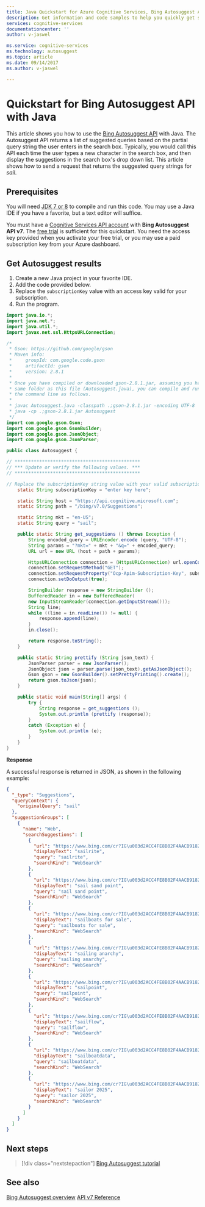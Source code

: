 ```yaml
---
title: Java Quickstart for Azure Cognitive Services, Bing Autosuggest API | Microsoft Docs
description: Get information and code samples to help you quickly get started using the Bing Autosuggest API in Microsoft Cognitive Services on Azure.
services: cognitive-services
documentationcenter: ''
author: v-jaswel

ms.service: cognitive-services
ms.technology: autosuggest
ms.topic: article
ms.date: 09/14/2017
ms.author: v-jaswel

---
```

# Quickstart for Bing Autosuggest API with Java 
<a name="HOLTop"></a>

This article shows you how to use the [Bing Autosuggest API](https://azure.microsoft.com/services/cognitive-services/autosuggest/) with Java. The Autosuggest API returns a list of suggested queries based on the partial query string the user enters in the search box. Typically, you would call this API each time the user types a new character in the search box, and then display the suggestions in the search box's drop down list. This article shows how to send a request that returns the suggested query strings for *sail*.

## Prerequisites

You will need [JDK 7 or 8](http://www.oracle.com/technetwork/java/javase/downloads/jdk8-downloads-2133151.html) to compile and run this code. You may use a Java IDE if you have a favorite, but a text editor will suffice.

You must have a [Cognitive Services API account](https://docs.microsoft.com/azure/cognitive-services/cognitive-services-apis-create-account) with **Bing Autosuggest API v7**. The [free trial](https://azure.microsoft.com/try/cognitive-services/#search) is sufficient for this quickstart. You need the access key provided when you activate your free trial, or you may use a paid subscription key from your Azure dashboard.

## Get Autosuggest results

1. Create a new Java project in your favorite IDE.
2. Add the code provided below.
3. Replace the `subscriptionKey` value with an access key valid for your subscription.
4. Run the program.

```java
import java.io.*;
import java.net.*;
import java.util.*;
import javax.net.ssl.HttpsURLConnection;

/*
 * Gson: https://github.com/google/gson
 * Maven info:
 *     groupId: com.google.code.gson
 *     artifactId: gson
 *     version: 2.8.1
 *
 * Once you have compiled or downloaded gson-2.8.1.jar, assuming you have placed it in the
 * same folder as this file (Autosuggest.java), you can compile and run this program at
 * the command line as follows.
 *
 * javac Autosuggest.java -classpath .;gson-2.8.1.jar -encoding UTF-8
 * java -cp .;gson-2.8.1.jar Autosuggest
 */
import com.google.gson.Gson;
import com.google.gson.GsonBuilder;
import com.google.gson.JsonObject;
import com.google.gson.JsonParser;

public class Autosuggest {

// **********************************************
// *** Update or verify the following values. ***
// **********************************************

// Replace the subscriptionKey string value with your valid subscription key.
	static String subscriptionKey = "enter key here";

	static String host = "https://api.cognitive.microsoft.com";
	static String path = "/bing/v7.0/Suggestions";

	static String mkt = "en-US";
	static String query = "sail";

	public static String get_suggestions () throws Exception {
        String encoded_query = URLEncoder.encode (query, "UTF-8");
        String params = "?mkt=" + mkt + "&q=" + encoded_query;
		URL url = new URL (host + path + params);

		HttpsURLConnection connection = (HttpsURLConnection) url.openConnection();
		connection.setRequestMethod("GET");
		connection.setRequestProperty("Ocp-Apim-Subscription-Key", subscriptionKey);
		connection.setDoOutput(true);

		StringBuilder response = new StringBuilder ();
		BufferedReader in = new BufferedReader(
		new InputStreamReader(connection.getInputStream()));
		String line;
		while ((line = in.readLine()) != null) {
			response.append(line);
		}
		in.close();

		return response.toString();
    }

	public static String prettify (String json_text) {
		JsonParser parser = new JsonParser();
		JsonObject json = parser.parse(json_text).getAsJsonObject();
		Gson gson = new GsonBuilder().setPrettyPrinting().create();
		return gson.toJson(json);
	}

	public static void main(String[] args) {
		try {
			String response = get_suggestions ();
			System.out.println (prettify (response));
		}
		catch (Exception e) {
			System.out.println (e);
		}
	}
}
```

**Response**

A successful response is returned in JSON, as shown in the following example: 

```json
{
  "_type": "Suggestions",
  "queryContext": {
    "originalQuery": "sail"
  },
  "suggestionGroups": [
    {
      "name": "Web",
      "searchSuggestions": [
        {
          "url": "https://www.bing.com/cr?IG\u003d2ACC4FE8B02F4AACB9182A6502B0E556\u0026CID\u003d1D546424A4CB64AF2D386F26A5CD6583\u0026rd\u003d1\u0026h\u003dgvtP9TS9NwhajSapY2Se6y1eCbP2fq_GiP2n-cxi6OY\u0026v\u003d1\u0026r\u003dhttps%3a%2f%2fwww.bing.com%2fsearch%3fq%3dsailrite%26FORM%3dUSBAPI\u0026p\u003dDevEx,5003.1",
          "displayText": "sailrite",
          "query": "sailrite",
          "searchKind": "WebSearch"
        },
        {
          "url": "https://www.bing.com/cr?IG\u003d2ACC4FE8B02F4AACB9182A6502B0E556\u0026CID\u003d1D546424A4CB64AF2D386F26A5CD6583\u0026rd\u003d1\u0026h\u003dBTS0G6AakxntIl9rmbDXtk1n6rQpsZZ99aQ7ClE7dTY\u0026v\u003d1\u0026r\u003dhttps%3a%2f%2fwww.bing.com%2fsearch%3fq%3dsail%2bsand%2bpoint%26FORM%3dUSBAPI\u0026p\u003dDevEx,5004.1",
          "displayText": "sail sand point",
          "query": "sail sand point",
          "searchKind": "WebSearch"
        },
        {
          "url": "https://www.bing.com/cr?IG\u003d2ACC4FE8B02F4AACB9182A6502B0E556\u0026CID\u003d1D546424A4CB64AF2D386F26A5CD6583\u0026rd\u003d1\u0026h\u003dc0QOA_j6swCZJy9FxqOwke2KslJE7ZRmMooGClAuCpY\u0026v\u003d1\u0026r\u003dhttps%3a%2f%2fwww.bing.com%2fsearch%3fq%3dsailboats%2bfor%2bsale%26FORM%3dUSBAPI\u0026p\u003dDevEx,5005.1",
          "displayText": "sailboats for sale",
          "query": "sailboats for sale",
          "searchKind": "WebSearch"
        },
        {
          "url": "https://www.bing.com/cr?IG\u003d2ACC4FE8B02F4AACB9182A6502B0E556\u0026CID\u003d1D546424A4CB64AF2D386F26A5CD6583\u0026rd\u003d1\u0026h\u003dmnMdREUH20SepmHQH1zlh9Hy_w7jpOlZFm3KG2R_BoA\u0026v\u003d1\u0026r\u003dhttps%3a%2f%2fwww.bing.com%2fsearch%3fq%3dsailing%2banarchy%26FORM%3dUSBAPI\u0026p\u003dDevEx,5006.1",
          "displayText": "sailing anarchy",
          "query": "sailing anarchy",
          "searchKind": "WebSearch"
        },
        {
          "url": "https://www.bing.com/cr?IG\u003d2ACC4FE8B02F4AACB9182A6502B0E556\u0026CID\u003d1D546424A4CB64AF2D386F26A5CD6583\u0026rd\u003d1\u0026h\u003dWLFO-B1GG5qtBGnoU1Bizz02YKkg5fgAQtHwhXn4z8I\u0026v\u003d1\u0026r\u003dhttps%3a%2f%2fwww.bing.com%2fsearch%3fq%3dsailpoint%26FORM%3dUSBAPI\u0026p\u003dDevEx,5007.1",
          "displayText": "sailpoint",
          "query": "sailpoint",
          "searchKind": "WebSearch"
        },
        {
          "url": "https://www.bing.com/cr?IG\u003d2ACC4FE8B02F4AACB9182A6502B0E556\u0026CID\u003d1D546424A4CB64AF2D386F26A5CD6583\u0026rd\u003d1\u0026h\u003dquBMwmKlGwqC5wAU0K7n416plhWcR8zQCi7r-Fw9Y0w\u0026v\u003d1\u0026r\u003dhttps%3a%2f%2fwww.bing.com%2fsearch%3fq%3dsailflow%26FORM%3dUSBAPI\u0026p\u003dDevEx,5008.1",
          "displayText": "sailflow",
          "query": "sailflow",
          "searchKind": "WebSearch"
        },
        {
          "url": "https://www.bing.com/cr?IG\u003d2ACC4FE8B02F4AACB9182A6502B0E556\u0026CID\u003d1D546424A4CB64AF2D386F26A5CD6583\u0026rd\u003d1\u0026h\u003d0udadFl0gCTKCp0QmzQTXS3_y08iO8FpwsoKPHPS6kw\u0026v\u003d1\u0026r\u003dhttps%3a%2f%2fwww.bing.com%2fsearch%3fq%3dsailboatdata%26FORM%3dUSBAPI\u0026p\u003dDevEx,5009.1",
          "displayText": "sailboatdata",
          "query": "sailboatdata",
          "searchKind": "WebSearch"
        },
        {
          "url": "https://www.bing.com/cr?IG\u003d2ACC4FE8B02F4AACB9182A6502B0E556\u0026CID\u003d1D546424A4CB64AF2D386F26A5CD6583\u0026rd\u003d1\u0026h\u003deSSt0MRSbl2V0RFPSuVd-gC7fGOT4717pz55EBUgPec\u0026v\u003d1\u0026r\u003dhttps%3a%2f%2fwww.bing.com%2fsearch%3fq%3dsailor%2b2025%26FORM%3dUSBAPI\u0026p\u003dDevEx,5010.1",
          "displayText": "sailor 2025",
          "query": "sailor 2025",
          "searchKind": "WebSearch"
        }
      ]
    }
  ]
}
```

## Next steps

> [!div class="nextstepaction"]
> [Bing Autosuggest tutorial](../tutorials/autosuggest.md)

## See also 

[Bing Autosuggest overview](../get-suggested-search-terms.md)
[API v7 Reference](https://docs.microsoft.com/rest/api/cognitiveservices/bing-autosuggest-api-v7-reference)